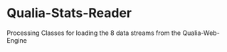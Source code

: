 Qualia-Stats-Reader
===================

Processing Classes for loading the 8 data streams from the Qualia-Web-Engine

